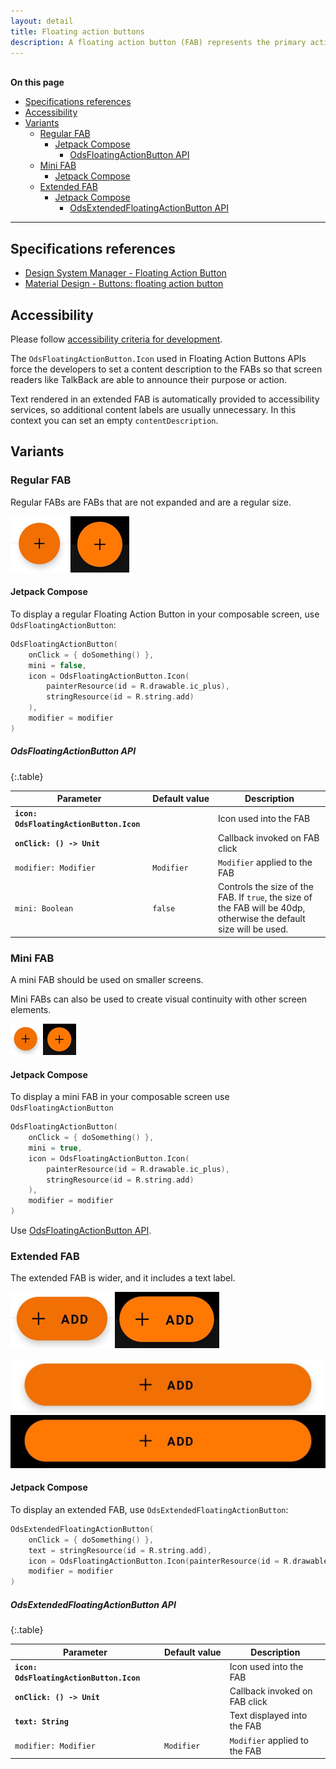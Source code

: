 ```yaml
---
layout: detail
title: Floating action buttons
description: A floating action button (FAB) represents the primary action of a screen.
---
```


<br>**On this page**

* [Specifications references](#specifications-references)
* [Accessibility](#accessibility)
* [Variants](#variants)
    * [Regular FAB](#regular-fab)
        * [Jetpack Compose](#jetpack-compose)
            * [OdsFloatingActionButton API](#odsfloatingactionbutton-api)
    * [Mini FAB](#mini-fab)
        * [Jetpack Compose](#jetpack-compose-1)
    * [Extended FAB](#extended-fab)
        * [Jetpack Compose](#jetpack-compose-2)
            * [OdsExtendedFloatingActionButton API](#odsextendedfloatingactionbutton-api)

---

## Specifications references

- [Design System Manager - Floating Action Button](https://system.design.orange.com/0c1af118d/p/577022-buttons-fab/b/101b2a)
- [Material Design - Buttons: floating action button](https://material.io/components/buttons-floating-action-button/)

## Accessibility

Please follow [accessibility criteria for development](https://a11y-guidelines.orange.com/en/mobile/android/development/).

The `OdsFloatingActionButton.Icon` used in Floating Action Buttons APIs force the developers to set a content description to the FABs so that
screen readers like TalkBack are able to announce their purpose or action.

Text rendered in an extended FAB is automatically provided to accessibility services, so additional content labels are usually unnecessary.
In this context you can set an empty `contentDescription`.

## Variants

### Regular FAB

Regular FABs are FABs that are not expanded and are a regular size.

![FAB light](images/fab_light.png)  ![FAB dark](images/fab_dark.png)

#### Jetpack Compose

To display a regular Floating Action Button in your composable screen, use `OdsFloatingActionButton`:

```kotlin
OdsFloatingActionButton(
    onClick = { doSomething() },
    mini = false,
    icon = OdsFloatingActionButton.Icon(
        painterResource(id = R.drawable.ic_plus),
        stringResource(id = R.string.add)
    ),
    modifier = modifier
)
```

##### OdsFloatingActionButton API

<div class="table-responsive" markdown="1">

{:.table}

| Parameter                                   | Default&nbsp;value | Description                                                                                                         |
|---------------------------------------------|--------------------|---------------------------------------------------------------------------------------------------------------------|
| <b>`icon: OdsFloatingActionButton.Icon`</b> |                    | Icon used into the FAB                                                                                              |
| <b>`onClick: () -> Unit`</b>                |                    | Callback invoked on FAB click                                                                                       |
| `modifier: Modifier`                        | `Modifier`         | `Modifier` applied to the FAB                                                                                       |
| `mini: Boolean`                             | `false`            | Controls the size of the FAB. If `true`, the size of the FAB will be 40dp, otherwise the default size will be used. |

</div>

### Mini FAB

A mini FAB should be used on smaller screens.

Mini FABs can also be used to create visual continuity with other screen elements.

![FAB mini light](images/fab_mini_light.png)  ![FAB mini dark](images/fab_mini_dark.png)

#### Jetpack Compose

To display a mini FAB in your composable screen use `OdsFloatingActionButton`

```kotlin
OdsFloatingActionButton(
    onClick = { doSomething() },
    mini = true,
    icon = OdsFloatingActionButton.Icon(
        painterResource(id = R.drawable.ic_plus),
        stringResource(id = R.string.add)
    ),
    modifier = modifier
)
```

Use [OdsFloatingActionButton API](#odsfloatingactionbutton-api).

### Extended FAB

The extended FAB is wider, and it includes a text label.

![FAB extended light](images/fab_extended_light.png)  ![FAB extended dark](images/fab_extended_dark.png)

![FAB extended full width light](images/fab_extended_full_width_light.png)  ![FAB extended full width dark](images/fab_extended_full_width_dark.png)

#### Jetpack Compose

To display an extended FAB, use `OdsExtendedFloatingActionButton`:

```kotlin
OdsExtendedFloatingActionButton(
    onClick = { doSomething() },
    text = stringResource(id = R.string.add),
    icon = OdsFloatingActionButton.Icon(painterResource(id = R.drawable.ic_plus), ""),
    modifier = modifier
)
```

##### OdsExtendedFloatingActionButton API

<div class="table-responsive" markdown="1">

{:.table}

| Parameter                                   | Default&nbsp;value | Description                   |
|---------------------------------------------|--------------------|-------------------------------|
| <b>`icon: OdsFloatingActionButton.Icon`</b> |                    | Icon used into the FAB        |
| <b>`onClick: () -> Unit`</b>                |                    | Callback invoked on FAB click |
| <b>`text: String`</b>                       |                    | Text displayed into the FAB   |
| `modifier: Modifier`                        | `Modifier`         | `Modifier` applied to the FAB |

</div>
